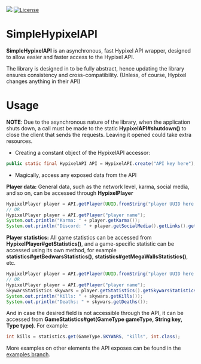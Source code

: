 [![](https://jitpack.io/v/ReflxctionDev/SimpleHypixelAPI.svg)](https://jitpack.io/#ReflxctionDev/SimpleHypixelAPI)
[![License](https://img.shields.io/badge/License-Apache%202.0-blue.svg)](https://opensource.org/licenses/Apache-2.0)
# SimpleHypixelAPI
**SimpleHypixelAPI** is an asynchronous, fast Hypixel API wrapper, designed to allow easier and faster access to the Hypixel API.

The library is designed in to be fully abstract, hence updating the library ensures consistency and cross-compatibility. (Unless, of course, Hypixel changes anything in their API)
    
# Usage
**NOTE**: Due to the asynchronous nature of the library, when the application shuts down, a call must be made to the static **HypixelAPI#shutdown()** to close the client that sends the requests. Leaving it opened could take extra resources.

* Creating a constant object of the HypixelAPI accessor:
```java
public static final HypixelAPI API = HypixelAPI.create("API key here");
```

* Magically, access any exposed data from the API

**Player data:**
General data, such as the network level, karma, social media, and so on, can be accessed through **HypixelPlayer**
```java
HypixelPlayer player = API.getPlayer(UUID.fromString("player UUID here (recommended)"));
// OR
HypixelPlayer player = API.getPlayer("player name");
System.out.println("Karma: " + player.getKarma());
System.out.println("Discord: " + player.getSocialMedia().getLinks().get(SocialMediaType.DISCORD));
```

**Player statistics:**
All game statistics can be accessed from **HypixelPlayer#getStatistics()**, and a game-specific statistic can be accessed using its own method, for example **statistics#getBedwarsStatistics()**, **statistics#getMegaWallsStatistics()**, etc.
```java
HypixelPlayer player = API.getPlayer(UUID.fromString("player UUID here (recommended)"));
// OR
HypixelPlayer player = API.getPlayer("player name");
SkywarsStatistics skywars = player.getStatistics().getSkywarsStatistics();
System.out.println("Kills: " + skywars.getKills());
System.out.println("Deaths: " + skywars.getDeaths());
```
And in case the desired field is not accessible through the API, it can be accessed from
**GameStatistics#get(GameType gameType, String key, Type type)**. For example:
```java
int kills = statistics.get(GameType.SKYWARS, "kills", int.class);
```

More examples on other elements the API exposes can be found in the [examples branch](https://github.com/ReflxctionDev/SimpleHypixelAPI/tree/examples).
